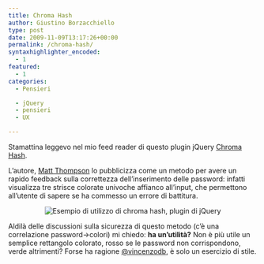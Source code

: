 ```yaml
---
title: Chroma Hash
author: Giustino Borzacchiello
type: post
date: 2009-11-09T13:17:26+00:00
permalink: /chroma-hash/
syntaxhighlighter_encoded:
  - 1
featured:
  - 1
categories:
  - Pensieri

  - jQuery
  - pensieri
  - UX

---
```

Stamattina leggevo nel mio feed reader di questo plugin jQuery [Chroma Hash][1].

L&#8217;autore, [Matt Thompson][2] lo pubblicizza come un metodo per avere un rapido feedback sulla correttezza dell&#8217;inserimento delle password: infatti visualizza tre strisce colorate univoche affianco all&#8217;input, che permettono all&#8217;utente di sapere se ha commesso un errore di battitura.

<!--more-->

<p style="text-align: center;">
  <img class="size-full wp-image-303 aligncenter" title="chromahash example" src="https://i2.wp.com/giustino.blog/wp-content/uploads/2009/11/chromahash.png?w=1100" alt="Esempio di utilizzo di chroma hash, plugin di jQuery" data-recalc-dims="1" />
</p>

Aldilà delle discussioni sulla sicurezza di questo metodo (c&#8217;è una correlazione password->colori) mi chiedo: **ha un&#8217;utilità?** Non è più utile un semplice rettangolo colorato, rosso se le password non corrispondono, verde altrimenti? Forse ha ragione [@vincenzodb][3], è solo un esercizio di stile.

 [1]: http://mattt.github.com/Chroma-Hash/
 [2]: http://mattt.me
 [3]: http://meemi.com/JustB/445997